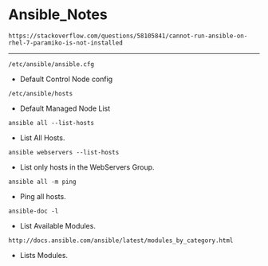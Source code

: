 # Ansible_Notes

`https://stackoverflow.com/questions/58105841/cannot-run-ansible-on-rhel-7-paramiko-is-not-installed`

-----

`/etc/ansible/ansible.cfg`

-   Default Control Node config

`/etc/ansible/hosts`

-   Default Managed Node List

`ansible all --list-hosts`

-   List All Hosts.

`ansible webservers --list-hosts`

-   List only hosts in the WebServers Group.

`ansible all -m ping`

-   Ping all hosts.

`ansible-doc -l`

-   List Available Modules.

`http://docs.ansible.com/ansible/latest/modules_by_category.html`

-   Lists Modules.

